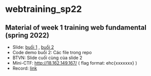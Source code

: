 # webtraining_sp22
## Material of week 1 training web fundamental (spring 2022)

- Slide: [buổi 1](https://docs.google.com/presentation/d/1wBx2j89XzR-HWlFbDF4YXDTxTMzPAGeLJT9aLOMFw1E/edit?usp=sharing) , [buổi 2](https://docs.google.com/presentation/d/1oWJPASX_9UGVRUjisn8hJZhgaKGI3QiQKRC1wviOkfk/edit?usp=sharing)
- Code demo buổi 2: Các file trong repo
- BTVN: Slide cuối cùng của slide 2
- Mini-CTF: http://18.162.149.167/ ( flag format: ehc{xxxxxxx} )
- Record: [link](https://drive.google.com/drive/u/5/folders/1s0_NSrPwXlQTEjQBdnhNp5V5uyZZyzVA?fbclid=IwAR3AYEVrAcvi4tkLmzLGIGCviro688B59j6a4RxR_boNAA0Br9C47pn7YFk)
